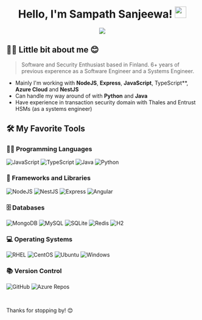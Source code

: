 <h1 align="center">
  Hello, I'm Sampath Sanjeewa!
  <img src="https://media.giphy.com/media/hvRJCLFzcasrR4ia7z/giphy.gif" width="30">
</h1>

<p align="center">
  <img src="https://readme-typing-svg.herokuapp.com/?font=Fira+Code&size=20&center=true&vCenter=true&width=500&height=70&duration=4000&lines=Software+Engineer;Backend+Developer;Infomation+Security+Enthusiast" />
</p>

## 👨‍💻 Little bit about me 😊
> Software and Security Enthusiast based in Finland. 6+ years of previous experence as a Software Engineer and a Systems Engineer.
- Mainly I'm working with **NodeJS**, **Express**, **JavaScript**, TypeScript**, **Azure Cloud** and **NestJS**
- Can handle my way around of with **Python** and **Java**
- Have experience in transaction security domain with Thales and Entrust HSMs (as a systems engineer)

## 🛠️ My Favorite Tools

### 👨‍💻 Programming Languages
<!--
![Static Badge](https://img.shields.io/badge/JavaScript-F7DF1E?style=for-the-badge&logo=javascript&logoColor=F7DF1E&labelColor=gray)
![Static Badge](https://img.shields.io/badge/typescript-3178c6?style=for-the-badge&logo=typescript&logoColor=3178c6&labelColor=gray)
![Static Badge](https://img.shields.io/badge/python-4584b6?style=for-the-badge&logo=python&logoColor=4584b6&labelColor=gray)
![Static Badge](https://img.shields.io/badge/C%2B%2B-00599C?style=for-the-badge&logo=cplusplus&logoColor=00599C&labelColor=gray)
![Static Badge](https://img.shields.io/badge/C-A8B9CC?style=for-the-badge&logo=c&labelColor=gray)
-->
![JavaScript](https://img.shields.io/badge/JavaScript-F7DF1E?style=for-the-badge&logo=javascript&logoColor=white)
![TypeScript](https://img.shields.io/badge/typescript-3178c6?style=for-the-badge&logo=typescript&logoColor=white)
![Java](https://img.shields.io/badge/java-007396?style=for-the-badge&logoColor=007396&labelColor=white)
![Python](https://img.shields.io/badge/python-4584b6?style=for-the-badge&logo=python&logoColor=white)
<!--
![C++](https://img.shields.io/badge/C%2B%2B-00599C?style=for-the-badge&logo=cplusplus&logoColor=white)
![C](https://img.shields.io/badge/C-A8B9CC?style=for-the-badge&logo=c&logoColor=white)
-->


### 🧰 Frameworks and Libraries
<!--
![NodeJS](https://img.shields.io/badge/NodeJS-339933?style=for-the-badge&logo=nodedotjs&logoColor=339933&labelColor=gray)
![NestJS](https://img.shields.io/badge/nestjs-E0234E?style=for-the-badge&logo=nestjs&logoColor=E0234E&labelColor=gray)
![Express](https://img.shields.io/badge/Express-000000?style=for-the-badge&logo=express&labelColor=gray)
![SpringBoot](https://img.shields.io/badge/spring%20boot-6DB33F?style=for-the-badge&logo=springboot&logoColor=6DB33F&labelColor=gray)
![Angular](https://img.shields.io/badge/angular-DD0031?style=for-the-badge&logo=angular&logoColor=DD0031&labelColor=gray)
-->
![NodeJS](https://img.shields.io/badge/NodeJS-339933?style=for-the-badge&logo=nodedotjs&logoColor=white)
![NestJS](https://img.shields.io/badge/nestjs-E0234E?style=for-the-badge&logo=nestjs&logoColor=white)
![Express](https://img.shields.io/badge/Express-000000?style=for-the-badge&logo=express&logoColor=white)
![Angular](https://img.shields.io/badge/angular-DD0031?style=for-the-badge&logo=angular&logoColor=white)
<!--
![SpringBoot](https://img.shields.io/badge/spring%20boot-6DB33F?style=for-the-badge&logo=springboot&logoColor=white)
-->

### 🗄️ Databases
<!--
![MongoDB](https://img.shields.io/badge/mongodb-47A248?style=for-the-badge&logo=mongodb&logoColor=47A248&labelColor=gray)
![MySQL](https://img.shields.io/badge/mysql-4479A1?style=for-the-badge&logo=mysql&logoColor=4479A1&labelColor=gray)
![SQLite](https://img.shields.io/badge/SQLite-003B57?style=for-the-badge&logo=sqlite&logoColor=003B57&labelColor=gray)
![Redis](https://img.shields.io/badge/redis-DC382D?style=for-the-badge&logo=redis&logoColor=DC382D&labelColor=gray)
![H2](https://img.shields.io/badge/H2-blue?style=for-the-badge&logoColor=blue&labelColor=gray)
-->
![MongoDB](https://img.shields.io/badge/mongodb-47A248?style=for-the-badge&logo=mongodb&logoColor=white)
![MySQL](https://img.shields.io/badge/mysql-4479A1?style=for-the-badge&logo=mysql&logoColor=white)
![SQLite](https://img.shields.io/badge/SQLite-003B57?style=for-the-badge&logo=sqlite&logoColor=white)
![Redis](https://img.shields.io/badge/redis-DC382D?style=for-the-badge&logo=redis&logoColor=white)
![H2](https://img.shields.io/badge/H2-blue?style=for-the-badge&logoColor=white)


### 💻 Operating Systems
![RHEL](https://img.shields.io/badge/RHEL-EE0000?style=for-the-badge&logo=red-hat&logoColor=white) 
![CentOS](https://img.shields.io/badge/CentOS-262577?style=for-the-badge&logo=centos&logoColor=white)
![Ubuntu](https://img.shields.io/badge/Ubuntu-E95420?style=for-the-badge&logo=ubuntu&logoColor=white)
![Windows](https://img.shields.io/badge/Windows-0078D6?style=for-the-badge&logo=windows&logoColor=white)

### 📚 Version Control
![GitHub](https://img.shields.io/badge/GitHub-181717?style=for-the-badge&logo=github&logoColor=white)
![Azure Repos](https://img.shields.io/badge/Azure%20Repos-0078D7?style=for-the-badge&logoColor=white)

<br />

Thanks for stopping by! 😊
